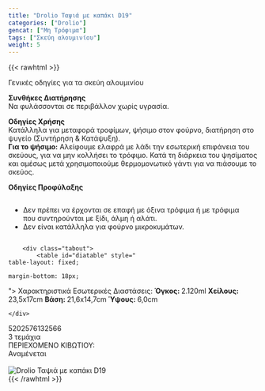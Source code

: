 ```yaml
---
title: "Drolio Ταψιά με καπάκι D19"
categories: ["Drolio"]
gencat: ["Μη Τρόφιμα"]
tags: ["Σκεύη αλουμινίου"]
weight: 5
---
```

{{< rawhtml >}}

<div class="product"><div id="sistatika">Γενικές οδηγίες για τα σκεύη αλουμινίου</div>
<div>
        <p><strong>Συνθήκες Διατήρησης</strong><br>
            Να φυλάσσονται σε περιβάλλον χωρίς υγρασία.</p>
        <p><strong>Οδηγίες Χρήσης</strong><br>
            Κατάλληλα για μεταφορά τροφίμων, ψήσιμο στον φούρνο, διατήρηση στο ψυγείο (Συντήρηση &amp; Κατάψυξη).<br>
            <strong>Για το ψήσιμο:</strong> Αλείφουμε ελαφρά με λάδι την εσωτερική επιφάνεια του σκεύους, για να μην
            κολλήσει το τρόφιμο. Κατά τη διάρκεια του ψησίματος και αμέσως μετά χρησιμοποιούμε θερμομονωτικό γάντι για
            να πιάσουμε το σκεύος.</p>
        <p class="pdanger"><strong>Οδηγίες Προφύλαξης</strong></p>
        <ul class="pgray" style="
    padding: 15px 30px;
">
            <li>Δεν πρέπει να έρχονται σε επαφή με όξινα τρόφιμα ή με τρόφιμα που συντηρούνται με ξίδι, άλμη ή αλάτι.
            </li>
            <li>Δεν είναι κατάλληλα για φούρνο μικροκυμάτων.</li>
        </ul>
        <p></p>

        <div class="tabout">
            <table id="diatable" style="
    table-layout: fixed;
    
    margin-bottom: 18px;
">
                <thead>
                    <tr>
                        <th style="
    background: #4a83fb;
">Χαρακτηριστικά</th>
                        <th style="
    background: #4a83fb;
    padding: 0px;
">Εσωτερικές Διαστάσεις:</th>
                    </tr>
                </thead>
                <tbody>
                    <tr>
                        <td><strong>Όγκος: </strong> 2.120ml</td>
                        <td><strong>Χείλους: </strong> 23,5x17cm</td>
                    </tr>
                    <tr>
                        <td><strong>Βάση: </strong> 21,6x14,7cm</td>
                        <td><strong>Ύψους: </strong> 6,0cm</td>
                    </tr>
                </tbody>
            </table>
        </div>

    </div>


<div id="barcode">
    <div id="barimage1"></div><span id="bartext">5202576132566</span>
</div>
<div id="varos">
    <div id="varosimage1" style="background-image:url(https://sites.google.com/site/sklplfiles/files/tem.png)">
    </div><span id="varostext">3 τεμάχια</span>
</div>
<div id="kivotio">ΠΕΡΙΕΧΟΜΕΝΟ ΚΙΒΩΤΙΟΥ:<br>Αναμένεται</div><br>
<div class="pimg"><img alt="Drolio Ταψιά με καπάκι D19" title="Drolio Ταψιά με καπάκι D19"
        src="/media/images/drolio-tapsia-me-kapaki-d19.jpg"></div>
</div>
{{< /rawhtml >}}


